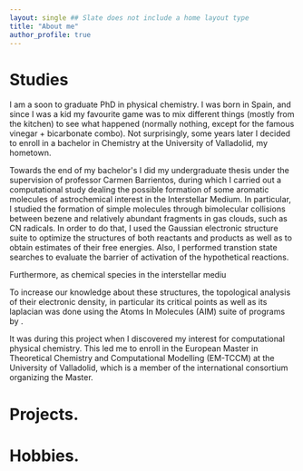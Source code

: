 ```yaml
---
layout: single ## Slate does not include a home layout type
title: "About me"
author_profile: true
---
```


# Studies
I am a soon to graduate PhD in physical chemistry. I was born in Spain, and since I was a kid my favourite game was to mix different things (mostly from the kitchen) to see what happened (normally nothing, except for the famous vinegar + bicarbonate combo). Not surprisingly, some years later I decided to enroll in a bachelor in Chemistry at the University of Valladolid, my hometown.

Towards the end of my bachelor's I did my undergraduate thesis under the supervision of professor Carmen Barrientos, during which I carried out a computational study dealing the possible formation of some aromatic molecules of astrochemical interest in the Interstellar Medium. In particular, I studied the formation of simple molecules through bimolecular collisions between bezene and relatively abundant fragments in gas clouds, such as CN radicals. In order to do that, I used the Gaussian electronic structure suite to optimize the structures of both reactants and products as well as to obtain estimates of their free energies. Also, I performed transtion state searches to evaluate the barrier of activation of the hypothetical reactions.

Furthermore, as chemical species in the interstellar mediu

To increase our knowledge about these structures, the topological analysis of their electronic density, in particular its critical points as well as its laplacian was done using the Atoms In Molecules (AIM) suite of programs by .


It was during this project when I discovered my interest for computational physical chemistry. This led me to enroll in the European Master in Theoretical Chemistry and Computational Modelling (EM-TCCM) at the University of Valladolid, which is a member of the international consortium organizing the Master.

# Projects.

# Hobbies.
